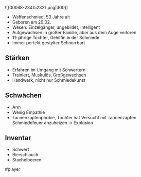 ![[00068-234152321.png|300]]

- Waffenschmied, 53 Jahre alt 
- Geboren am 29.02.
- Wesen: Einzelgänger, ungebildet, intelligent
- Aufgewachsen in großer Familie, aber aus dem Auge verloren
- 11-jährige Tochter, Gehilfin in der Schmiede
- Immer perfekt gestylter Schnurrbart
    
## Stärken
- Erfahren im Umgang mit Schwertern
- Trainiert, Muskulös, Großgewachsen
- Handwerk, nicht nur Schmiedekunst

## Schwächen
- Arm
- Wenig Empathie
- Tannenzapfenphobie, Tochter hat Versucht mit Tannenzapfen Schmiedefeuer anzuheizen → Explosion

## Inventar
- Schwert  
- Bierschlauch
- Stachelbeeren

#player